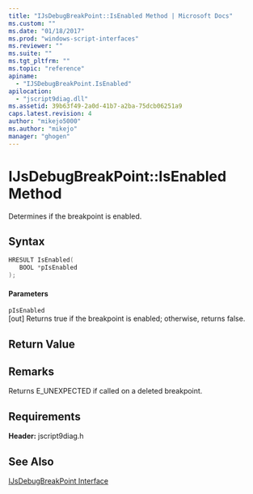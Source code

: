 ```yaml
---
title: "IJsDebugBreakPoint::IsEnabled Method | Microsoft Docs"
ms.custom: ""
ms.date: "01/18/2017"
ms.prod: "windows-script-interfaces"
ms.reviewer: ""
ms.suite: ""
ms.tgt_pltfrm: ""
ms.topic: "reference"
apiname: 
  - "IJSDebugBreakPoint.IsEnabled"
apilocation: 
  - "jscript9diag.dll"
ms.assetid: 39b63f49-2a0d-41b7-a2ba-75dcb06251a9
caps.latest.revision: 4
author: "mikejo5000"
ms.author: "mikejo"
manager: "ghogen"
---
```

# IJsDebugBreakPoint::IsEnabled Method
Determines if the breakpoint is enabled.  
  
## Syntax  
  
```cpp
HRESULT IsEnabled(  
   BOOL *pIsEnabled  
);  
```  
  
#### Parameters  
 `pIsEnabled`  
 [out] Returns true if the breakpoint is enabled; otherwise, returns false.  
  
## Return Value  
  
## Remarks  
 Returns E_UNEXPECTED if called on a deleted breakpoint.  
  
## Requirements  
 **Header:** jscript9diag.h  
  
## See Also  
 [IJsDebugBreakPoint Interface](../../winscript/reference/ijsdebugbreakpoint-interface.md)